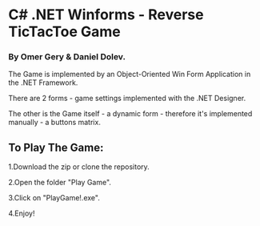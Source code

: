 # C# .NET Winforms - Reverse TicTacToe Game
### By Omer Gery & Daniel Dolev.
The Game is implemented by an Object-Oriented Win Form Application in the .NET Framework.


There are 2 forms - game settings implemented with the .NET Designer.

The other is the Game itself - a dynamic form - therefore it's implemented manually - a buttons matrix.

## To Play The Game:

1.Download the zip or clone the repository. 

2.Open the folder "Play Game".

3.Click on "PlayGame!.exe".

4.Enjoy!



